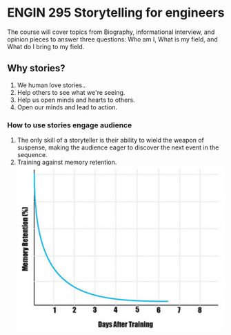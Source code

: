 # ENGIN 295 Storytelling for engineers
The course will cover topics from Biography, informational interview, and opinion pieces to answer three questions: Who am I, What is my field, and What do I bring to my field.

## Why stories?
1. We human love stories..
2. Help others to see what we're seeing.
3. Help us open minds and hearts to others.
4. Open our minds and lead to action.

### How to use stories engage audience
1. The only skill of a storyteller is their ability to wield the weapon of suspense, making the audience eager to discover the next event in the sequence.
2. Training against memory retention.
    ![](./Figures/MemoryRetentionCurve.png "Memory Retention Curve")